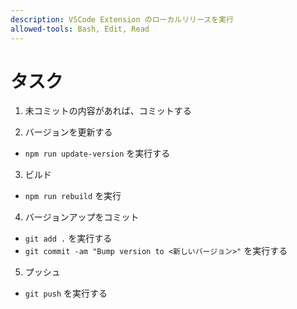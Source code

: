 ```yaml
---
description: VSCode Extension のローカルリリースを実行
allowed-tools: Bash, Edit, Read
---
```


# タスク

1. 未コミットの内容があれば、コミットする

2. バージョンを更新する
  - `npm run update-version` を実行する

3. ビルド
  - `npm run rebuild` を実行

4. バージョンアップをコミット
  - `git add .` を実行する
  - `git commit -am "Bump version to <新しいバージョン>"` を実行する

5. プッシュ
  - `git push` を実行する
